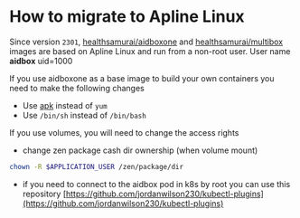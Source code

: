 # How to migrate to Apline Linux

Since version `2301`, [healthsamurai/aidboxone](https://hub.docker.com/r/healthsamurai/aidboxone) and [healthsamurai/multibox](https://hub.docker.com/r/healthsamurai/multibox) images are based on Apline Linux and run from a non-root user. User name **aidbox** uid=1000

If you use aidboxone as a base image to build your own containers you need to make the following changes

* Use [apk](https://wiki.alpinelinux.org/wiki/Alpine\_Package\_Keeper) instead of `yum`
* Use `/bin/sh` instead of `/bin/bash`

If you use volumes, you will need to change the access rights

* change zen package cash dir ownership (when volume mount)&#x20;

```bash
chown -R $APPLICATION_USER /zen/package/dir
```

* if you need to connect to the aidbox pod in k8s by root you can use this repository [https://github.com/jordanwilson230/kubectl-plugins](https://github.com/jordanwilson230/kubectl-plugins)
